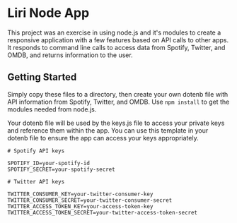# Liri Node App

This project was an exercise in using node.js and it's modules to create a responsive application with a few features based on API calls to other apps. It responds to command line calls to access data from Spotify, Twitter, and OMDB, and returns information to the user.

## Getting Started

Simply copy these files to a directory, then create your own dotenb file with API information from Spotify, Twitter, and OMDB. Use `npm install` to get the modules needed from node.js.

Your dotenb file will be used by the keys.js file to access your private keys and reference them within the app. You can use this template in your dotenb file to ensure the app can access your keys appropriately.

```
# Spotify API keys

SPOTIFY_ID=your-spotify-id
SPOTIFY_SECRET=your-spotify-secret

# Twitter API keys

TWITTER_CONSUMER_KEY=your-twitter-consumer-key
TWITTER_CONSUMER_SECRET=your-twitter-consumer-secret
TWITTER_ACCESS_TOKEN_KEY=your-access-token-key
TWITTER_ACCESS_TOKEN_SECRET=your-twitter-access-token-secret
```

